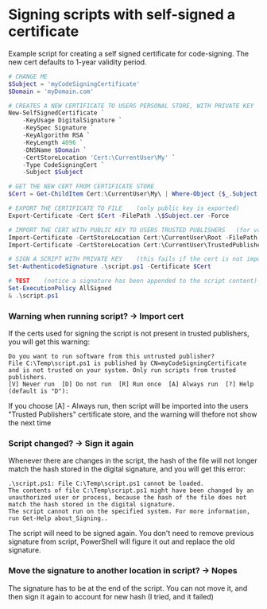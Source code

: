 # Signing scripts with self-signed a certificate
Example script for creating a self signed certificate for code-signing. The new cert defaults to 1-year validity period.

```PowerShell
# CHANGE ME
$Subject = 'myCodeSigningCertificate'
$Domain = 'myDomain.com'

# CREATES A NEW CERTIFICATE TO USERS PERSONAL STORE, WITH PRIVATE KEY    (for signing)
New-SelfSignedCertificate `
    -KeyUsage DigitalSignature `
    -KeySpec Signature `
    -KeyAlgorithm RSA `
    -KeyLength 4096 `
    -DNSName $Domain `
    -CertStoreLocation 'Cert:\CurrentUser\My' `
    -Type CodeSigningCert `
    -Subject $Subject

# GET THE NEW CERT FROM CERTIFICATE STORE
$Cert = Get-ChildItem Cert:\CurrentUser\My\ | Where-Object {$_.Subject -match $Subject}

# EXPORT THE CERTIFICATE TO FILE    (only public key is exported)
Export-Certificate -Cert $Cert -FilePath .\$Subject.cer -Force

# IMPORT THE CERT WITH PUBLIC KEY TO USERS TRUSTED PUBLISHERS   (for validation)
Import-Certificate -CertStoreLocation Cert:\CurrentUser\Root -FilePath .\$Subject.cer               #Cert need to be in this certificate store to validate cert-chain when signing scripts
Import-Certificate -CertStoreLocation Cert:\CurrentUser\TrustedPublisher -FilePath .\$Subject.cer   #Cert need to be in this certificate store run without warnings

# SIGN A SCRIPT WITH PRIVATE KEY    (this fails if the cert is not imported to trusted root cert store)
Set-AuthenticodeSignature .\script.ps1 -Certificate $Cert

# TEST    (notice a signature has been appended to the script content)
Set-ExecutionPolicy AllSigned
& .\script.ps1
```

### Warning when running script? -> Import cert
If the certs used for signing the script is not present in trusted publishers, you will get this warning:
```
Do you want to run software from this untrusted publisher?
File C:\Temp\script.ps1 is published by CN=myCodeSigningCertificate and is not trusted on your system. Only run scripts from trusted publishers.
[V] Never run  [D] Do not run  [R] Run once  [A] Always run  [?] Help (default is "D"):
```
If you choose [A] - Always run, then script will be imported into the users "Trusted Publishers" certificate store, and the warning will thefore not show the next time

### Script changed? -> Sign it again
Whenever there are changes in the script, the hash of the file will not longer match the hash stored in the digital signature, and you will get this error:
```
.\script.ps1: File C:\Temp\script.ps1 cannot be loaded.
The contents of file C:\Temp\script.ps1 might have been changed by an unauthorized user or process, because the hash of the file does not match the hash stored in the digital signature.
The script cannot run on the specified system. For more information, run Get-Help about_Signing..
```

The script will need to be signed again.
You don't need to remove previous signature from script, PowerShell will figure it out and replace the old signature.

### Move the signature to another location in script? -> Nopes
The signature has to be at the end of the script. You can not move it, and then sign it again to account for new hash (I tried, and it failed)
